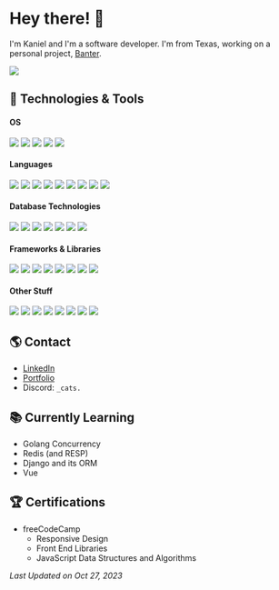 # Hey there! 👋

I'm Kaniel and I'm a software developer. I'm from Texas, working on a personal project, [Banter](https://github.com/piratey7007/banter).

<a href="https://github.com/kanielrkirby">
  <img align="center" src="https://github-readme-stats.vercel.app/api?username=kanielrkirby&show_icons=true&theme=midnight-purple" />
</a>

## 🔧 Technologies & Tools

#### OS

![](https://img.shields.io/badge/Arch_Linux-1793D1?style=for-the-badge&logo=arch-linux&logoColor=white)
![](https://img.shields.io/badge/Kali_Linux-557C94?style=for-the-badge&logo=kali-linux&logoColor=white)
![](https://img.shields.io/badge/mac%20os-000000?style=for-the-badge&logo=apple&logoColor=white)
![](https://img.shields.io/badge/NixOS-5277C3?style=for-the-badge&logo=nixos&logoColor=white)
![](https://img.shields.io/badge/Tails%20-56347C?&style=for-the-badge&logo=tails&logoColor=white)

#### Languages

![](https://img.shields.io/badge/HTML5-E34F26?style=for-the-badge&logo=html5&logoColor=white)
![](https://img.shields.io/badge/CSS3-1572B6?style=for-the-badge&logo=css3&logoColor=white)
![](https://img.shields.io/badge/TypeScript-007ACC?style=for-the-badge&logo=typescript&logoColor=white)
![](https://img.shields.io/badge/JavaScript-323330?style=for-the-badge&logo=javascript&logoColor=F7DF1E)
![](https://img.shields.io/badge/Node.js-43853D?style=for-the-badge&logo=node.js&logoColor=white)
![](https://img.shields.io/badge/Python-14354C?style=for-the-badge&logo=python&logoColor=white)
![](https://img.shields.io/badge/Go-00ADD8?style=for-the-badge&logo=go&logoColor=white)
![](https://img.shields.io/badge/Lua-2C2D72?style=for-the-badge&logo=lua&logoColor=white)
![](https://img.shields.io/badge/Shell_Script-121011?style=for-the-badge&logo=gnu-bash&logoColor=white)

#### Database Technologies

![](https://img.shields.io/badge/PostgreSQL-316192?style=for-the-badge&logo=postgresql&logoColor=white)
![](https://img.shields.io/badge/MongoDB-4EA94B?style=for-the-badge&logo=mongodb&logoColor=white)
![](https://img.shields.io/badge/SQLite-07405E?style=for-the-badge&logo=sqlite&logoColor=white)
![](https://img.shields.io/badge/MySQL-00758F?style=for-the-badge&logo=mysql&logoColor=white)
![](https://img.shields.io/badge/redis-%23DD0031.svg?&style=for-the-badge&logo=redis&logoColor=white)
![](https://img.shields.io/badge/Prisma-3982CE?style=for-the-badge&logo=prisma&logoColor=white)
![](https://img.shields.io/badge/Drizzle-3982CE?style=for-the-badge&logoColor=white)

#### Frameworks & Libraries

![](https://img.shields.io/badge/Astro-%23372A71.svg?&style=for-the-badge&logo=astro&logoColor=white)
![](https://img.shields.io/badge/React-20232A?style=for-the-badge&logo=react&logoColor=61DAFB)
![](https://img.shields.io/badge/Vue.js-35495E?style=for-the-badge&logo=vue.js&logoColor=4FC08D)
![](https://img.shields.io/badge/Svelte-4A4A55?style=for-the-badge&logo=svelte&logoColor=FF3E00)
![](https://img.shields.io/badge/Django-092E20?style=for-the-badge&logo=django&logoColor=white)
![](https://img.shields.io/badge/Tailwind_CSS-38B2AC?style=for-the-badge&logo=tailwind-css&logoColor=white)
![](https://img.shields.io/badge/prettier-1A2C34?style=for-the-badge&logo=prettier&logoColor=F7BA3E)
![](https://img.shields.io/badge/eslint-3A33D1?style=for-the-badge&logo=eslint&logoColor=white)

#### Other Stuff

![](https://img.shields.io/badge/NeoVim-%23092E20.svg?&style=for-the-badge&logo=neovim&logoColor=white)
![](https://img.shields.io/badge/Signal-%23039BE5.svg?&style=for-the-badge&logo=Signal&logoColor=white)
![](https://img.shields.io/badge/Markdown-000000?style=for-the-badge&logo=markdown&logoColor=white)
![](https://img.shields.io/badge/Starship-DD0B78?style=for-the-badge&logo=starship&logoColor=white)
![](https://img.shields.io/badge/Figma-F24E1E?style=for-the-badge&logo=figma&logoColor=white)
![](https://img.shields.io/badge/Blender-%23F5792A.svg?style=for-the-badge&logo=blender&logoColor=white)
![](https://img.shields.io/badge/MDN_Web_Docs-black?style=for-the-badge&logo=mdnwebdocs&logoColor=white)
![](https://img.shields.io/badge/Docker-1D63ED?style=for-the-badge&logo=docker&logoColor=white)

## 🌎 Contact

- [LinkedIn](https://www.linkedin.com/in/kanielrkirby/)
- [Portfolio](https://kanielrkirby.com/)
- Discord: `_cats.`

## 📚 Currently Learning

- Golang Concurrency
- Redis (and RESP)
- Django and its ORM
- Vue

## 🏆 Certifications

- freeCodeCamp
  - Responsive Design
  - Front End Libraries
  - JavaScript Data Structures and Algorithms

_Last Updated on Oct 27, 2023_
